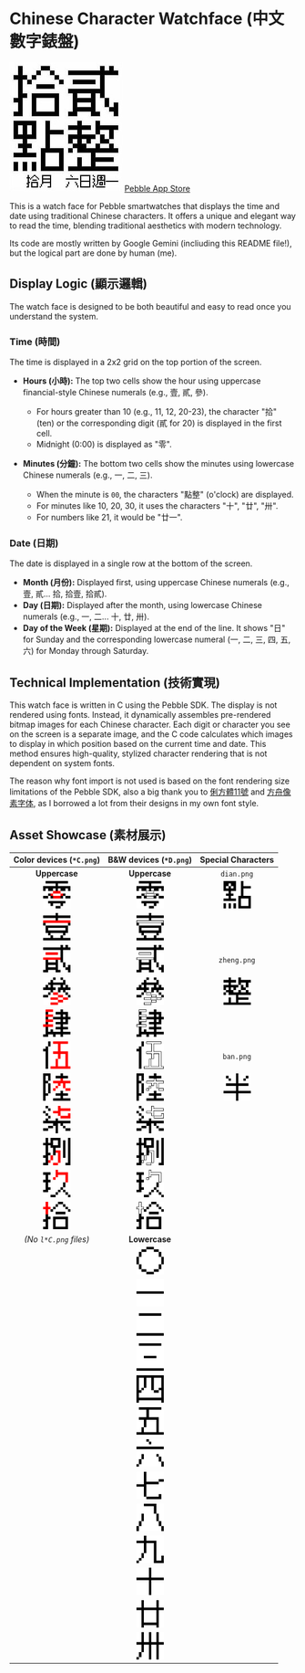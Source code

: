 # Chinese Character Watchface (中文數字錶盤)

![image](display.jpg)
[Pebble App Store](https://apps.repebble.com/en_US/application/68ee48a13e917c00090b923c)

This is a watch face for Pebble smartwatches that displays the time and date using traditional Chinese characters. It offers a unique and elegant way to read the time, blending traditional aesthetics with modern technology.

Its code are mostly written by Google Gemini (incliuding this README file!), but the logical part are done by human (me).

## Display Logic (顯示邏輯)

The watch face is designed to be both beautiful and easy to read once you understand the system.

### Time (時間)

The time is displayed in a 2x2 grid on the top portion of the screen.

-   **Hours (小時):** The top two cells show the hour using uppercase financial-style Chinese numerals (e.g., 壹, 貳, 參).
    -   For hours greater than 10 (e.g., 11, 12, 20-23), the character "拾" (ten) or the corresponding digit (貳 for 20) is displayed in the first cell.
    -   Midnight (0:00) is displayed as "零".

-   **Minutes (分鐘):** The bottom two cells show the minutes using lowercase Chinese numerals (e.g., 一, 二, 三).
    -   When the minute is `00`, the characters "點整" (o'clock) are displayed.
    -   For minutes like 10, 20, 30, it uses the characters "十", "廿", "卅".
    -   For numbers like 21, it would be "廿一".

### Date (日期)

The date is displayed in a single row at the bottom of the screen.

-   **Month (月份):** Displayed first, using uppercase Chinese numerals (e.g., 壹, 貳... 拾, 拾壹, 拾貳).
-   **Day (日期):** Displayed after the month, using lowercase Chinese numerals (e.g., 一, 二... 十, 廿, 卅).
-   **Day of the Week (星期):** Displayed at the end of the line. It shows "日" for Sunday and the corresponding lowercase numeral (一, 二, 三, 四, 五, 六) for Monday through Saturday.

## Technical Implementation (技術實現)

This watch face is written in C using the Pebble SDK. The display is not rendered using fonts. Instead, it dynamically assembles pre-rendered bitmap images for each Chinese character. Each digit or character you see on the screen is a separate image, and the C code calculates which images to display in which position based on the current time and date. This method ensures high-quality, stylized character rendering that is not dependent on system fonts.

The reason why font import is not used is based on the font rendering size limitations of the Pebble SDK, also a big thank you to [俐方體11號](https://github.com/ACh-K/Cubic-11) and [方舟像素字体](https://github.com/TakWolf/ark-pixel-font), as I borrowed a lot from their designs in my own font style.

## Asset Showcase (素材展示)

| Color devices (`*C.png`) | B&W devices (`*D.png`) | Special Characters |
| :---: | :---: | :---: |
| **Uppercase** | **Uppercase** | `dian.png` |
| <img src="resources/time/u0C.png" width="48"> | <img src="resources/time/u0D.png" width="48"> | <img src="resources/time/dian.png" width="48"> |
| <img src="resources/time/u1C.png" width="48"> | <img src="resources/time/u1D.png" width="48"> | |
| <img src="resources/time/u2C.png" width="48"> | <img src="resources/time/u2D.png" width="48"> | `zheng.png` |
| <img src="resources/time/u3C.png" width="48"> | <img src="resources/time/u3D.png" width="48"> | <img src="resources/time/zheng.png" width="48"> |
| <img src="resources/time/u4C.png" width="48"> | <img src="resources/time/u4D.png" width="48"> | |
| <img src="resources/time/u5C.png" width="48"> | <img src="resources/time/u5D.png" width="48"> | `ban.png` |
| <img src="resources/time/u6C.png" width="48"> | <img src="resources/time/u6D.png" width="48"> | <img src="resources/time/ban.png" width="48"> |
| <img src="resources/time/u7C.png" width="48"> | <img src="resources/time/u7D.png" width="48"> | |
| <img src="resources/time/u8C.png" width="48"> | <img src="resources/time/u8D.png" width="48"> | |
| <img src="resources/time/u9C.png" width="48"> | <img src="resources/time/u9D.png" width="48"> | |
| <img src="resources/time/u10C.png" width="48"> | <img src="resources/time/u10D.png" width="48"> | |
| *(No `l*C.png` files)* | **Lowercase** | |
| | <img src="resources/time/l0D.png" width="48"> | |
| | <img src="resources/time/l1D.png" width="48"> | |
| | <img src="resources/time/l2D.png" width="48"> | |
| | <img src="resources/time/l3D.png" width="48"> | |
| | <img src="resources/time/l4D.png" width="48"> | |
| | <img src="resources/time/l5D.png" width="48"> | |
| | <img src="resources/time/l6D.png" width="48"> | |
| | <img src="resources/time/l7D.png" width="48"> | |
| | <img src="resources/time/l8D.png" width="48"> | |
| | <img src="resources/time/l9D.png" width="48"> | |
| | <img src="resources/time/l10D.png" width="48"> | |
| | <img src="resources/time/l20D.png" width="48"> | |
| | <img src="resources/time/l30D.png" width="48"> | |

